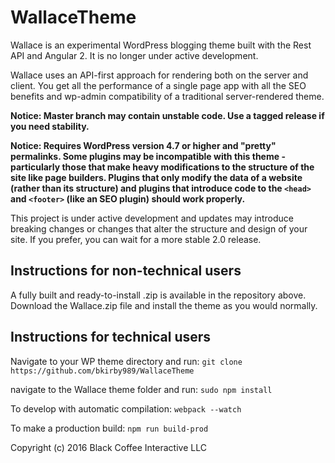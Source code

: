 # WallaceTheme
Wallace is an experimental WordPress blogging theme built with the Rest API and Angular 2. It is no longer under active development.

Wallace uses an API-first approach for rendering both on the server and client. You get all the performance of a single page app with all the SEO benefits and wp-admin compatibility of a traditional server-rendered theme. 

**Notice: Master branch may contain unstable code. Use a tagged release if you need stability.** 

**Notice: Requires WordPress version 4.7 or higher and "pretty" permalinks. Some plugins may be incompatible with this theme - particularly those that make heavy modifications to the structure of the site like page builders. Plugins that only modify the data of a website (rather than its structure) and plugins that introduce code to the `<head>` and `<footer>` (like an SEO plugin) should work properly.** 

This project is under active development and updates may introduce breaking changes or changes that alter the structure and design of your site. If you prefer, you can wait for a more stable 2.0 release. 

## Instructions for non-technical users
A fully built and ready-to-install .zip is available in the repository above. Download the Wallace.zip file and install the theme as you would normally. 
## Instructions for technical users


Navigate to your WP theme directory and run:
`git clone https://github.com/bkirby989/WallaceTheme`

navigate to the Wallace theme folder and run: 
`sudo npm install`

To develop with automatic compilation:
`webpack --watch`

To make a production build:
`npm run build-prod`



Copyright (c) 2016 Black Coffee Interactive LLC

